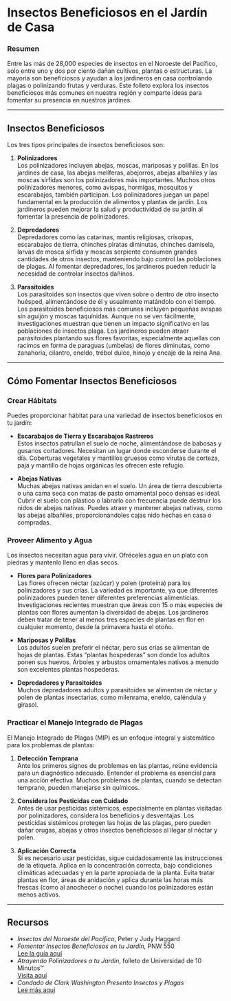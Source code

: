 # Insectos Beneficiosos en el Jardín de Casa

### Resumen

Entre las más de 28,000 especies de insectos en el Noroeste del Pacífico, solo entre uno y dos por ciento dañan cultivos, plantas o estructuras. La mayoría son beneficiosos y ayudan a los jardineros en casa controlando plagas o polinizando frutas y verduras. Este folleto explora los insectos beneficiosos más comunes en nuestra región y comparte ideas para fomentar su presencia en nuestros jardines.

---

## Insectos Beneficiosos

Los tres tipos principales de insectos beneficiosos son:

1. **Polinizadores**  
   Los polinizadores incluyen abejas, moscas, mariposas y polillas. En los jardines de casa, las abejas melíferas, abejorros, abejas albañiles y las moscas sírfidas son los polinizadores más importantes. Muchos otros polinizadores menores, como avispas, hormigas, mosquitos y escarabajos, también participan. Los polinizadores juegan un papel fundamental en la producción de alimentos y plantas de jardín. Los jardineros pueden mejorar la salud y productividad de su jardín al fomentar la presencia de polinizadores.

2. **Depredadores**  
   Depredadores como las catarinas, mantis religiosas, crisopas, escarabajos de tierra, chinches piratas diminutas, chinches damisela, larvas de mosca sírfida y moscas serpiente consumen grandes cantidades de otros insectos, manteniendo bajo control las poblaciones de plagas. Al fomentar depredadores, los jardineros pueden reducir la necesidad de controlar insectos dañinos.

3. **Parasitoides**  
   Los parasitoides son insectos que viven sobre o dentro de otro insecto huésped, alimentándose de él y usualmente matándolo con el tiempo. Los parasitoides beneficiosos más comunes incluyen pequeñas avispas sin aguijón y moscas taquínidas. Aunque no se ven fácilmente, investigaciones muestran que tienen un impacto significativo en las poblaciones de insectos plaga. Los jardineros pueden atraer parasitoides plantando sus flores favoritas, especialmente aquellas con racimos en forma de paraguas (umbelas) de flores diminutas, como zanahoria, cilantro, eneldo, trébol dulce, hinojo y encaje de la reina Ana.

---

## Cómo Fomentar Insectos Beneficiosos

### Crear Hábitats

Puedes proporcionar hábitat para una variedad de insectos beneficiosos en tu jardín:

- **Escarabajos de Tierra y Escarabajos Rastreros**  
  Estos insectos patrullan el suelo de noche, alimentándose de babosas y gusanos cortadores. Necesitan un lugar donde esconderse durante el día. Coberturas vegetales y mantillos gruesos como virutas de corteza, paja y mantillo de hojas orgánicas les ofrecen este refugio.

- **Abejas Nativas**  
  Muchas abejas nativas anidan en el suelo. Un área de tierra descubierta o una cama seca con matas de pasto ornamental poco densas es ideal. Cubrir el suelo con plástico o labrarlo con frecuencia puede destruir los nidos de abejas nativas. Puedes atraer y mantener abejas nativas, como las abejas albañiles, proporcionándoles cajas nido hechas en casa o compradas.

### Proveer Alimento y Agua

Los insectos necesitan agua para vivir. Ofréceles agua en un plato con piedras y mantenlo lleno en días secos.

- **Flores para Polinizadores**  
  Las flores ofrecen néctar (azúcar) y polen (proteína) para los polinizadores y sus crías. La variedad es importante, ya que diferentes polinizadores pueden tener diferentes preferencias alimenticias. Investigaciones recientes muestran que áreas con 15 o más especies de plantas con flores aumentan la diversidad de abejas. Los jardineros deben tratar de tener al menos tres especies de plantas en flor en cualquier momento, desde la primavera hasta el otoño.

- **Mariposas y Polillas**  
  Los adultos suelen preferir el néctar, pero sus crías se alimentan de hojas de plantas. Estas “plantas hospederas” son donde los adultos ponen sus huevos. Árboles y arbustos ornamentales nativos a menudo son excelentes plantas hospederas.

- **Depredadores y Parasitoides**  
  Muchos depredadores adultos y parasitoides se alimentan de néctar y polen de plantas insectarias, como milenrama, eneldo, caléndula y girasol.

### Practicar el Manejo Integrado de Plagas

El Manejo Integrado de Plagas (MIP) es un enfoque integral y sistemático para los problemas de plantas:

1. **Detección Temprana**  
   Ante los primeros signos de problemas en las plantas, reúne evidencia para un diagnóstico adecuado. Entender el problema es esencial para una acción efectiva. Muchos problemas de plantas, cuando se detectan temprano, pueden manejarse sin químicos.

2. **Considera los Pesticidas con Cuidado**  
   Antes de usar pesticidas sistémicos, especialmente en plantas visitadas por polinizadores, considera los beneficios y desventajas. Los pesticidas sistémicos protegen las hojas de las plagas, pero pueden dañar orugas, abejas y otros insectos beneficiosos al llegar al néctar y polen.

3. **Aplicación Correcta**  
   Si es necesario usar pesticidas, sigue cuidadosamente las instrucciones de la etiqueta. Aplica en la concentración correcta, bajo condiciones climáticas adecuadas y en la parte apropiada de la planta. Evita tratar plantas en flor, áreas de anidación y aplica durante las horas más frescas (como al anochecer o noche) cuando los polinizadores están menos activos.

---

## Recursos

- *Insectos del Noroeste del Pacífico*, Peter y Judy Haggard
- *Fomentar Insectos Beneficiosos en tu Jardín*, PNW 550  
  [Lee la guía aquí](http://ir.library.oregonstate.edu/xmlui/bitstream/handle/1957/38715/pnw550.pdf)
- *Atrayendo Polinizadores a tu Jardín*, folleto de Universidad de 10 Minutos™  
  [Visita aquí](https://www.cmastergardeners.org)
- *Condado de Clark Washington Presenta Insectos y Plagas*  
  [Lee más aquí](http://www.co.clark.wa.us/recycle/documents/BadBugs.pdf)
